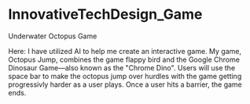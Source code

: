 # InnovativeTechDesign_Game
Underwater Octopus Game

Here: I have utilized AI to help me create an interactive game. My game, Octopus Jump, combines the game flappy bird and the Google Chrome Dinosaur Game—also known as the "Chrome Dino". Users will use the space bar to make the octopus jump over hurdles with the game getting progressivly harder as a user plays. Once a user hits a barrier, the game ends. 

